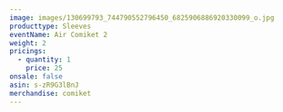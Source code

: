 ```yaml
---
image: images/130699793_744790552796450_6825906886920330099_o.jpg
producttype: Sleeves
eventName: Air Comiket 2
weight: 2
pricings:
  - quantity: 1
    price: 25
onsale: false
asin: s-zR9G3lBnJ
merchandise: comiket
---
```

